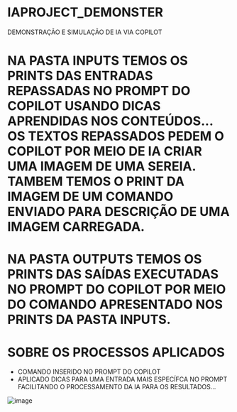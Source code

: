 # IAPROJECT_DEMONSTER
DEMONSTRAÇÃO E SIMULAÇÃO DE IA VIA COPILOT

# NA PASTA INPUTS TEMOS OS PRINTS DAS ENTRADAS REPASSADAS NO PROMPT DO COPILOT USANDO DICAS APRENDIDAS NOS CONTEÚDOS... OS TEXTOS REPASSADOS PEDEM O COPILOT POR MEIO DE IA CRIAR UMA IMAGEM DE UMA SEREIA. TAMBEM TEMOS O PRINT DA IMAGEM DE UM COMANDO ENVIADO PARA DESCRIÇÃO DE UMA IMAGEM CARREGADA.

# NA PASTA OUTPUTS TEMOS OS PRINTS DAS SAÍDAS EXECUTADAS NO PROMPT DO COPILOT POR MEIO DO COMANDO APRESENTADO NOS PRINTS DA PASTA INPUTS.

# SOBRE OS PROCESSOS APLICADOS
- COMANDO INSERIDO NO PROMPT DO COPILOT 
- APLICADO DICAS PARA UMA ENTRADA MAIS ESPECÍFCA NO PROMPT FACILITANDO O PROCESSAMENTO DA IA PARA OS RESULTADOS...

![image](https://github.com/user-attachments/assets/fad5bc24-703e-4db8-bac6-5dd6687f21f3)
  
